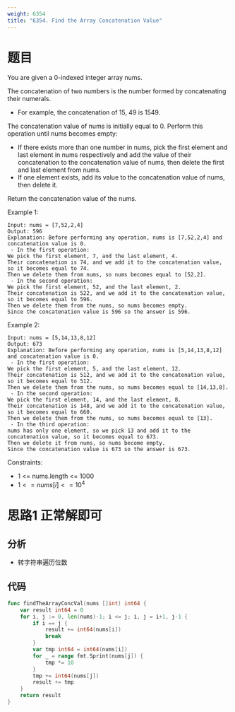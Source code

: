```yaml
---
weight: 6354
title: "6354. Find the Array Concatenation Value"
---
```


# 题目

You are given a 0-indexed integer array nums.

The concatenation of two numbers is the number formed by concatenating their numerals.

- For example, the concatenation of 15, 49 is 1549.

The concatenation value of nums is initially equal to 0. Perform this operation until nums becomes empty:

- If there exists more than one number in nums, pick the first element and last element in nums respectively and add the value of their concatenation to the concatenation value of nums, then delete the first and last element from nums.
- If one element exists, add its value to the concatenation value of nums, then delete it.

Return the concatenation value of the nums.

Example 1:

```
Input: nums = [7,52,2,4]
Output: 596
Explanation: Before performing any operation, nums is [7,52,2,4] and concatenation value is 0.
 - In the first operation:
We pick the first element, 7, and the last element, 4.
Their concatenation is 74, and we add it to the concatenation value, so it becomes equal to 74.
Then we delete them from nums, so nums becomes equal to [52,2].
 - In the second operation:
We pick the first element, 52, and the last element, 2.
Their concatenation is 522, and we add it to the concatenation value, so it becomes equal to 596.
Then we delete them from the nums, so nums becomes empty.
Since the concatenation value is 596 so the answer is 596.
```

Example 2:

```
Input: nums = [5,14,13,8,12]
Output: 673
Explanation: Before performing any operation, nums is [5,14,13,8,12] and concatenation value is 0.
 - In the first operation:
We pick the first element, 5, and the last element, 12.
Their concatenation is 512, and we add it to the concatenation value, so it becomes equal to 512.
Then we delete them from the nums, so nums becomes equal to [14,13,8].
 - In the second operation:
We pick the first element, 14, and the last element, 8.
Their concatenation is 148, and we add it to the concatenation value, so it becomes equal to 660.
Then we delete them from the nums, so nums becomes equal to [13].
 - In the third operation:
nums has only one element, so we pick 13 and add it to the concatenation value, so it becomes equal to 673.
Then we delete it from nums, so nums become empty.
Since the concatenation value is 673 so the answer is 673.
```

Constraints:

- 1 <= nums.length <= 1000
- $1 <= nums[i] <= 10^4$

# 思路1 正常解即可

## 分析

- 转字符串遍历位数

## 代码

```go
func findTheArrayConcVal(nums []int) int64 {
	var result int64 = 0
	for i, j := 0, len(nums)-1; i <= j; i, j = i+1, j-1 {
		if i == j {
			result += int64(nums[i])
			break
		}
		var tmp int64 = int64(nums[i])
		for _ = range fmt.Sprint(nums[j]) {
			tmp *= 10
		}
		tmp += int64(nums[j])
		result += tmp
	}
	return result
}
```
